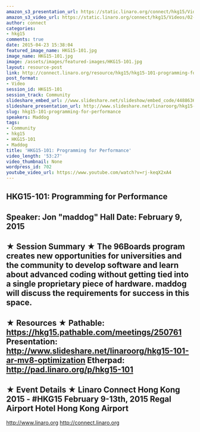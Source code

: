 ```yaml
---
amazon_s3_presentation_url: https://static.linaro.org/connect/hkg15/Videos/02-09-Monday/HKG15-101.pdf
amazon_s3_video_url: https://static.linaro.org/connect/hkg15/Videos/02-09-Monday/HKG15-101+Programming+for+Performance.mp4
author: connect
categories:
- hkg15
comments: true
date: 2015-04-23 15:38:04
featured_image_name: HKG15-101.jpg
image_name: HKG15-101.jpg
image: /assets/images/featured-images/HKG15-101.jpg
layout: resource-post
link: http://connect.linaro.org/resource/hkg15/hkg15-101-programming-for-performance/
post_format:
- Video
session_id: HKG15-101
session_track: Community
slideshare_embed_url: //www.slideshare.net/slideshow/embed_code/44886361
slideshare_presentation_url: http://www.slideshare.net/linaroorg/hkg15-101-ar-mv8-optimization
slug: hkg15-101-programming-for-performance
speakers: Maddog
tags:
- Community
- hkg15
- HKG15-101
- Maddog
title: 'HKG15-101: Programming for Performance'
video_length: '53:27'
video_thumbnail: None
wordpress_id: 702
youtube_video_url: https://www.youtube.com/watch?v=rj-keqX2xA4
---
```


HKG15-101: Programming for Performance
---------------------------------------------------
Speaker: Jon "maddog" Hall
Date: February 9, 2015
---------------------------------------------------
★ Session Summary ★
The 96Boards program creates new opportunities for universities and the community to develop software and learn about advanced coding without getting tied into a single proprietary piece of hardware. maddog will discuss the requirements for success in this space.
--------------------------------------------------
★ Resources ★
Pathable: https://hkg15.pathable.com/meetings/250761
Presentation: http://www.slideshare.net/linaroorg/hkg15-101-ar-mv8-optimization
Etherpad: http://pad.linaro.org/p/hkg15-101
---------------------------------------------------
★ Event Details ★
Linaro Connect Hong Kong 2015 - #HKG15
February 9-13th, 2015
Regal Airport Hotel Hong Kong Airport
---------------------------------------------------
http://www.linaro.org
http://connect.linaro.org
